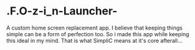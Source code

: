 # .F.O-z-i_n-Launcher-
A custom home screen replacement app. I believe that keeping things simple can be a form of perfection too. So i made this app while keeping this ideal in my mind. That is what SimpliC means at it's core afterall...
